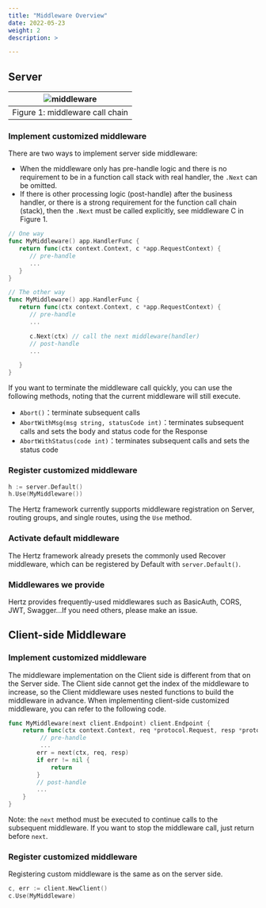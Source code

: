 ```yaml
---
title: "Middleware Overview"
date: 2022-05-23
weight: 2
description: >

---
```


## Server
|![middleware](/img/docs/hertz_middleware.png )|
|:--:|
|Figure 1: middleware call chain|

### Implement customized middleware

There are two ways to implement server side middleware:
- When the middleware only has pre-handle logic and there is no requirement to be in a function call stack with real handler, the `.Next` can be omitted.
- If there is other processing logic (post-handle) after the business handler, or there is a strong requirement for the function call chain (stack),
then the `.Next` must be called explicitly, see middleware C in Figure 1.

```go
// One way
func MyMiddleware() app.HandlerFunc {
   return func(ctx context.Context, c *app.RequestContext) {
      // pre-handle
      ...
   }
}

// The other way
func MyMiddleware() app.HandlerFunc {
   return func(ctx context.Context, c *app.RequestContext) {
      // pre-handle
      ...

      c.Next(ctx) // call the next middleware(handler)
      // post-handle
      ...

   }
}
```

If you want to terminate the middleware call quickly, you can use the following methods, noting that the current middleware will still execute.

- `Abort()`：terminate subsequent calls
- `AbortWithMsg(msg string, statusCode int)`：terminates subsequent calls and sets the body and status code for the Response
- `AbortWithStatus(code int)`：terminates subsequent calls and sets the status code

### Register customized middleware

```go
h := server.Default()
h.Use(MyMiddleware())
```

The Hertz framework currently supports middleware registration on Server, routing groups, and single routes, using the `Use` method.

### Activate default middleware

The Hertz framework already presets the commonly used Recover middleware, which can be registered by Default with `server.Default()`.

### Middlewares we provide
Hertz provides frequently-used middlewares such as BasicAuth, CORS, JWT, Swagger...If you need others, please make an issue.

## Client-side Middleware

### Implement customized middleware

The middleware implementation on the Client side is different from that on the Server side.
The Client side cannot get the index of the middleware to increase, so the Client middleware uses  nested functions to build the middleware in advance.
When implementing client-side customized middleware, you can refer to the following code.

```go
func MyMiddleware(next client.Endpoint) client.Endpoint {
    return func(ctx context.Context, req *protocol.Request, resp *protocol.Response) (err error) {
         // pre-handle
         ...
        err = next(ctx, req, resp)
        if err != nil {
            return
        }
        // post-handle
        ...
    }
}
```

Note: the `next` method must be executed to continue calls to the subsequent middleware. If you want to stop the middleware call, just return before `next`.

### Register customized middleware

Registering custom middleware is the same as on the server side.

```go
c, err := client.NewClient()
c.Use(MyMiddleware)
```
